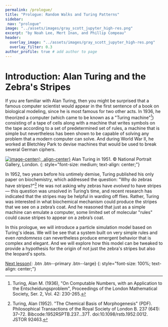 ```yaml
---
permalink: /prologue/
title: "Prologue: Random Walks and Turing Patterns"
sidebar:
 nav: "prologue"
image: "../assets/images/gray_scott_jupyter_high-res.png"
excerpt: "by Noah Lee, Mert Inan, and Phillip Compeau"
header:
  overlay_image: "../assets/images/gray_scott_jupyter_high-res.png"
  overlay_filter: 0.3
author_profile: true # add author to page
---
```


# Introduction: Alan Turing and the Zebra's Stripes

If you are familiar with Alan Turing, then you might be surprised that a famous computer scientist would appear in the first sentence of a book on biological modeling, since he is most famous for two other acts. In 1936, he theorized a computer (which came to be known as a "Turing machine"[^numbers]) consisting of a tape of cells along with a machine that writes symbols on the tape according to a set of predetermined set of rules, a machine that is simple but nevertheless has been shown to be capable of solving any problem that a modern computer can solve. And during World War II, he worked at Bletchley Park to devise machines that would be used to break several German ciphers.

[![image-center](../assets/images/600px/alan_turing_npg_cc.jpg){: .align-center}](../assets/images/alan_turing_npg_cc.jpg)
Alan Turing in 1951. © National Portrait Gallery, London.
{: style="font-size: medium; text-align: center;"}

In 1952, two years before his untimely demise, Turing published his only paper on biochemistry, which addressed the question: "Why do zebras have stripes?"[^morphogenesis] He was not asking why zebras have *evolved* to have stripes — this question was unsolved in Turing’s time, and recent research has indicated that the stripes may be helpful in warding off flies. Rather, Turing was interested in what biochemical mechanism could produce the stripes that we see on a zebra’s coat. And he reasoned that just as a simple machine can emulate a computer, some limited set of molecular "rules" could cause stripes to appear on a zebra’s coat.

In this prologue, we will introduce a particle simulation model based on Turing's ideas. We will be see that a system built on very simple rules and even *randomness* can nevertheless produce emergent behavior that is complex and elegant. And we will explore how this model can be tweaked to provide a hypothesis for the origin of not just the zebra's stripes but also the leopard's spots.

[Next lesson](random_walk){: .btn .btn--primary .btn--large}
{: style="font-size: 100%; text-align: center;"}

[^numbers]: Turing, Alan M. (1936), "On Computable Numbers, with an Application to the Entscheidungsproblem", Proceedings of the London Mathematical Society, Ser. 2, Vol. 42: 230-265.

[^weizenbaum]: Weizenbaum, Joseph (1976), Computer Power and Human Reason (New York: W.H. Freeman).

[^morphogenesis]: Turing, Alan (1952). "The Chemical Basis of Morphogenesis" (PDF). Philosophical Transactions of the Royal Society of London B. 237 (641): 37–72. Bibcode:1952RSPTB.237...37T. doi:10.1098/rstb.1952.0012. JSTOR 92463.

[^zebra]: Caro, T., Izzo, A., Reiner, R. C., Walker, H., & Stankowich, T. (2014). The function of zebra stripes. Nature Communications, 5(1), 1–10. https://doi.org/10.1038/ncomms4535
